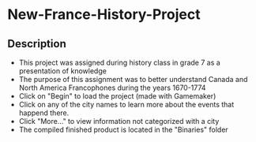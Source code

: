 # New-France-History-Project

## Description
* This project was assigned during history class in grade 7 as a presentation of knowledge
* The purpose of this assignment was to better understand Canada and North America Francophones during the years 1670-1774
* Click on "Begin" to load the project (made with Gamemaker)
* Click on any of the city names to learn more about the events that happend there.
* Click "More..." to view information not categorized with a city
* The compiled finished product is located in the "Binaries" folder
